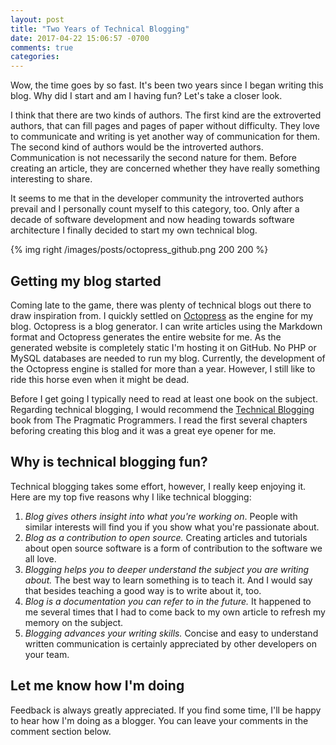 ```yaml
---
layout: post
title: "Two Years of Technical Blogging"
date: 2017-04-22 15:06:57 -0700
comments: true
categories:
---
```


Wow, the time goes by so fast. It's been two years since I began writing this blog. Why did I start and am I having fun? Let's take a closer look.

<!-- more -->

I think that there are two kinds of authors. The first kind are the extroverted authors, that can fill pages and pages of paper without difficulty. They love to communicate and writing is yet another way of communication for them. The second kind of authors would be the introverted authors. Communication is not necessarily the second nature for them. Before creating an article, they are concerned whether they have really something interesting to share.

It seems to me that in the developer community the introverted authors prevail and I personally count myself to this category, too. Only after a decade of software development and now heading towards software architecture I finally decided to start my own technical blog.

{% img right /images/posts/octopress_github.png 200 200 %}

## Getting my blog started

Coming late to the game, there was plenty of technical blogs out there to draw inspiration from. I quickly settled on [Octopress](http://octopress.org/) as the engine for my blog. Octopress is a blog generator. I can write articles using the Markdown format and Octopress generates the entire website for me. As the generated website is completely static I'm hosting it on GitHub. No PHP or MySQL databases are needed to run my blog. Currently, the development of the Octopress engine is stalled for more than a year. However, I still like to ride this horse even when it might be dead.

Before I get going I typically need to read at least one book on the subject. Regarding technical blogging, I would recommend the [Technical Blogging](http://technicalblogging.com/book/) book from The Pragmatic Programmers. I read the first several chapters beforing creating this blog and it was a great eye opener for me.

## Why is technical blogging fun?

Technical blogging takes some effort, however, I really keep enjoying it. Here are my top five reasons why I like technical blogging:

1.  *Blog gives others insight into what you're working on*. People with similar interests will find you if you show what you're passionate about.
2.  *Blog as a contribution to open source.* Creating articles and tutorials about open source software is a form of contribution to the software we all love.
3.  *Blogging helps you to deeper understand the subject you are writing about.* The best way to learn something is to teach it. And I would say that besides teaching a good way is to write about it, too.
4.  *Blog is a documentation you can refer to in the future.* It happened to me several times that I had to come back to my own article to refresh my memory on the subject.
5.  *Blogging advances your writing skills.* Concise and easy to understand written communication is certainly appreciated by other developers on your team.

## Let me know how I'm doing

Feedback is always greatly appreciated. If you find some time, I'll be happy to hear how I'm doing as a blogger. You can leave your comments in the comment section below.
